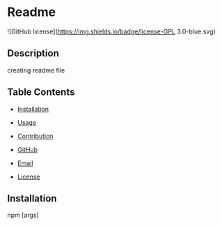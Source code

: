 # Readme
![GitHub license](https://img.shields.io/badge/license-GPL 3.0-blue.svg)
## Description
creating readme file
## Table Contents
* [Installation](#installation)
* [Usage](#usage)
* [Contribution](#contribution)
* [GitHub](#github)
* [Email](#email)

* [License](#license)

## Installation
npm <command> [args]

